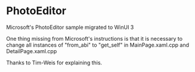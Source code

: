 # PhotoEditor
Microsoft's PhotoEditor sample migrated to WinUI 3

One thing missing from Microsoft's instructions is that it is necessary to change all instances of "from_abi" to "get_self" in MainPage.xaml.cpp and DetailPage.xaml.cpp

Thanks to Tim-Weis for explaining this.
